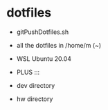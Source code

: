 # dotfiles

* gitPushDotfiles.sh

* all the dotfiles in /home/m   (~)

* WSL Ubuntu 20.04


+ PLUS :::

* dev directory

* hw directory


